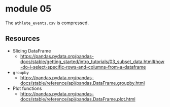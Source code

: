 # module 05

The ``athlete_events.csv`` is compressed.

## Resources

* Slicing DataFrame
	* https://pandas.pydata.org/pandas-docs/stable/getting_started/intro_tutorials/03_subset_data.html#how-do-i-select-specific-rows-and-columns-from-a-dataframe
* ``groupby``
	* https://pandas.pydata.org/pandas-docs/stable/reference/api/pandas.DataFrame.groupby.html
* Plot functions
	* https://pandas.pydata.org/pandas-docs/stable/reference/api/pandas.DataFrame.plot.html
